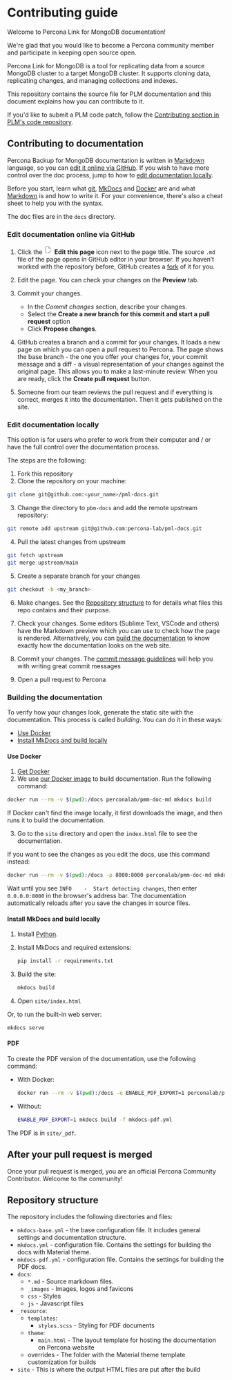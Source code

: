 # Contributing guide

Welcome to Percona Link for MongoDB documentation!

We're glad that you would like to become a Percona community member and participate in keeping open source open.  

Percona Link for MongoDB is a tool for replicating data from a source MongoDB cluster to a target MongoDB cluster. It supports cloning data, replicating changes, and managing collections and indexes.

This repository contains the source file for PLM documentation and this document explains how you can contribute to it. 

If you'd like to submit a PLM code patch, follow the [Contributing section in PLM's code repository](https://github.com/percona/percona-link-mongodb/blob/main/README.md#contributing). 

## Contributing to documentation

Percona Backup for MongoDB documentation is written in [Markdown] language, so you can 
[edit it online via GitHub](#edit-documentation-online-via-github). If you wish to have more control over the doc process, jump to how to [edit documentation locally](#edit-documentation-locally). 

Before you start, learn what [git], [MkDocs] and [Docker] are and what [Markdown] is and how to write it. For your convenience, there's also a cheat sheet to help you with the syntax. 

The doc files are in the `docs` directory.

### Edit documentation online via GitHub

1. Click the <img src="_resource/.icons/edit_page.png" width="20px" height="20px"/> **Edit this page** icon next to the page title. The source `.md` file of the page opens in GitHub editor in your browser. If you haven’t worked with the repository before, GitHub creates a [fork](https://docs.github.com/en/github/getting-started-with-github/fork-a-repo) of it for you.

2. Edit the page. You can check your changes on the **Preview** tab.

3. Commit your changes.

	 - In the *Commit changes* section, describe your changes.
	 - Select the **Create a new branch for this commit and start a pull request** option
	 - Click **Propose changes**.

4. GitHub creates a branch and a commit for your changes. It loads a new page on which you can open a pull request to Percona. The page shows the base branch - the one you offer your changes for, your commit message and a diff - a visual representation of your changes against the original page.  This allows you to make a last-minute review. When you are ready, click the **Create pull request** button.
5. Someone from our team reviews the pull request and if everything is correct, merges it into the documentation. Then it gets published on the site.

### Edit documentation locally

This option is for users who prefer to work from their computer and / or have the full control over the documentation process.

The steps are the following:

1. Fork this repository
2. Clone the repository on your machine:

```sh
git clone git@github.com:<your_name>/pml-docs.git
```

3. Change the directory to ``pbm-docs`` and add the remote upstream repository:

```sh
git remote add upstream git@github.com:percona-lab/pml-docs.git
```

4. Pull the latest changes from upstream

```sh
git fetch upstream
git merge upstream/main
```

5. Create a separate branch for your changes

```sh
git checkout -b <my_branch>
```

6. Make changes. See the [Repository structure](#repository-structure) to for details what files this repo contains and their purpose.
7. Check your changes. Some editors (Sublime Text, VSCode and others) have the Markdown preview which you can use to check how the page is rendered. Alternatively, you can [build the documentation](#building-the-documentation) to know exactly how the documentation looks on the web site.
8. Commit your changes. The [commit message guidelines](https://gist.github.com/robertpainsi/b632364184e70900af4ab688decf6f53) will help you with writing great commit messages

9. Open a pull request to Percona

### Building the documentation

To verify how your changes look, generate the static site with the documentation. This process is called *building*. You can do it in these ways:

- [Use Docker](#use-docker)
- [Install MkDocs and build locally](#install-sphinx-and-build-locally)

#### Use Docker

1. [Get Docker](https://docs.docker.com/get-docker/)
2. We use [our Docker image](https://hub.docker.com/repository/docker/perconalab/pmm-doc-md) to build documentation. Run the following command:

```sh
docker run --rm -v $(pwd):/docs perconalab/pmm-doc-md mkdocs build
```
   If Docker can't find the image locally, it first downloads the image, and then runs it to build the documentation.

3. Go to the ``site`` directory and open the ``index.html`` file to see the documentation.

If you want to see the changes as you edit the docs, use this command instead:

```sh
docker run --rm -v $(pwd):/docs -p 8000:8000 perconalab/pmm-doc-md mkdocs serve --dev-addr=0.0.0.0:8000
```

Wait until you see `INFO    -  Start detecting changes`, then enter `0.0.0.0:8000` in the browser's address bar. The documentation automatically reloads after you save the changes in source files.

#### Install MkDocs and build locally

1. Install [Python].

2. Install MkDocs and required extensions:

    ```sh
    pip install -r requirements.txt
    ```

3. Build the site:

    ```sh
    mkdocs build
    ```

4. Open `site/index.html`

Or, to run the built-in web server:

```sh
mkdocs serve
```

#### PDF

To create the PDF version of the documentation, use the following command:

* With Docker:

    ```sh
    docker run --rm -v $(pwd):/docs -e ENABLE_PDF_EXPORT=1 perconalab/pmm-doc-md mkdocs build -f mkdocs-pdf.yml
    ```

* Without:

    ```sh
    ENABLE_PDF_EXPORT=1 mkdocs build -f mkdocs-pdf.yml
    ```

The PDF is in `site/_pdf`.


## After your pull request is merged

Once your pull request is merged, you are an official Percona Community Contributor. Welcome to the community!

## Repository structure

The repository includes the following directories and files:

- `mkdocs-base.yml` - the base configuration file. It includes general settings and documentation structure.
- `mkdocs.yml` - configuration file. Contains the settings for building the docs with Material theme.
- `mkdocs-pdf.yml` - configuration file. Contains the settings for building the PDF docs.
- `docs`:
  - `*.md` - Source markdown files.
  - `_images` - Images, logos and favicons
  - `css` - Styles
  - `js` - Javascript files
- `_resource`:
   - `templates`:
     - ``styles.scss`` - Styling for PDF documents
   - `theme`:
      - `main.html` - The layout template for hosting the documentation on Percona website
   - overrides - The folder with the Material theme template customization for builds
- `site` - This is where the output HTML files are put after the build


[MkDocs]: https://www.mkdocs.org/
[Markdown]: https://daringfireball.net/projects/markdown/
[Git]: https://git-scm.com
[Python]: https://www.python.org/downloads/
[Docker]: https://docs.docker.com/get-docker/

